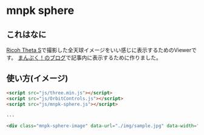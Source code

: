 mnpk sphere
===========

## これはなに

[Ricoh Theta S](https://theta360.com/ja/about/theta/s.html)で撮影した全天球イメージをいい感じに表示するためのViewerです。
[まんぷく！のブログ](https://mnpk.jp/)で記事内に表示するために作りました。

## 使い方(イメージ)

```html
<script src="js/three.min.js"></script>
<script src="js/OrbitControls.js"></script>
<script src="js/mnpk-sphere.js"></script>

...

<div class="mnpk-sphere-image" data-url="./img/sample.jpg" data-width="500" data-height="375">
```

